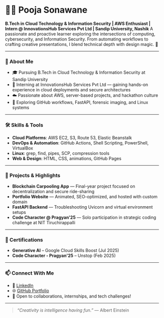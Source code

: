 # 👩‍💻 Pooja Sonawane

**B.Tech in Cloud Technology & Information Security | AWS Enthusiast | Intern @ InnovationsHub Services Pvt Ltd | Sandip University, Nashik**
A passionate and proactive learner exploring the intersections of computing, cybersecurity, and Information Security. From automating workflows to crafting creative presentations, I blend technical depth with design magic. 🚀

---

### 🌟 About Me
- 🎓 Pursuing B.Tech in Cloud Technology & Information Security at Sandip University
- 💼 Interning at InnovationsHub Services Pvt Ltd — gaining hands-on experience in cloud deployments and secure architectures
- ☁️ Passionate about AWS, server-based projects, and hackathon culture
- 🧠 Exploring GitHub workflows, FastAPI, forensic imaging, and Linux systems

---

### 🛠️ Skills & Tools
- **Cloud Platforms**: AWS EC2, S3, Route 53, Elastic Beanstalk
- **DevOps & Automation**: GitHub Actions, Shell Scripting, PowerShell, VirtualBox
- **Linux**: grep, find, pipes, SCP, compression tools
- **Web & Design**: HTML, CSS, animations, GitHub Pages

---

### 🚀 Projects & Highlights
- **Blockchain Carpooling App** — Final-year project focused on decentralization and secure ride-sharing
- **Portfolio Website** — Animated, SEO-optimized, and hosted with custom domain
- **FastAPI Backend** — Troubleshooting Uvicorn and virtual environment setups
- **Code Character @ Pragyan'25** — Solo participation in strategic coding challenge at NIT Tiruchirappalli

---

### 📜 Certifications
- **Generative AI** – Google Cloud Skills Boost (Jul 2025)
- **Code Character - Pragyan'25** – Unstop (Feb 2025)

---

### 📫 Connect With Me
- 💼 [LinkedIn](https://www.linkedin.com/in/pooja-sonawane-96304b282/)
- 🌐 [GitHub Portfolio](https://poojaongit.github.io/Portfolio.github.io/)
- 📧 Open to collaborations, internships, and tech challenges!

---

> _“Creativity is intelligence having fun.”_ — Albert Einstein
